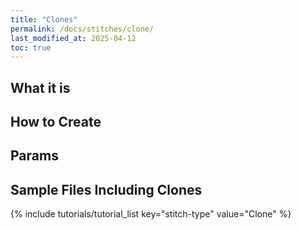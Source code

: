 ```yaml
---
title: "Clones"
permalink: /docs/stitches/clone/
last_modified_at: 2025-04-12
toc: true
---
```

## What it is



## How to Create



## Params



## Sample Files Including Clones

{% include tutorials/tutorial_list key="stitch-type" value="Clone" %}
